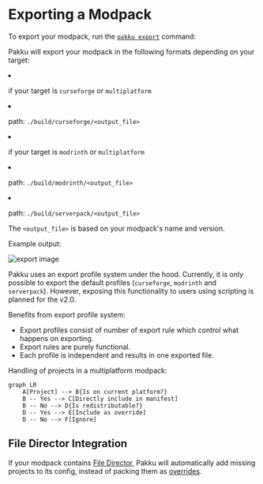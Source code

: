 # Exporting a Modpack

To export your modpack, run the [`pakku export`] command:

<include from="pakku-export.md" element-id="snippet-cmd"></include>

Pakku will export your modpack in the following formats depending on your target:

<deflist type="medium">
  <def>
    <title>CurseForge (<code>.zip</code>) format</title>
    <list>
    <li><p>if your target is <code>curseforge</code> or <code>multiplatform</code></p></li>
    </list>
    <list>
    <li><p>path: <code>./build/curseforge/&lt;output_file&gt;</code></p></li>
    </list>
    </def>
  <def>
    <title>Modrinth (<code>.mrpack</code>) format</title>
    <list>
    <li><p>if your target is <code>modrinth</code> or <code>multiplatform</code></p></li>
    </list>
    <list>
    <li><p>path: <code>./build/modrinth/&lt;output_file&gt;</code></p></li>
    </list>
  </def>
  <def>
    <title>ServerPack (<code>.zip</code>) format</title>
    <list>
    <li><p>path: <code>./build/serverpack/&lt;output_file&gt;</code></p></li>
    </list>
  </def>
</deflist>

The `<output_file>` is based on your modpack's name and version.

Example output:

<img src="screenshot_export.png" alt="export image"/>

Pakku uses an export profile system under the hood.
Currently, it is only possible to export the default profiles (`curseforge`, `modrinth` and `serverpack`).
However, exposing this functionality to users using scripting is planned for the v2.0.

Benefits from export profile system:

- Export profiles consist of number of export rule which control what happens on exporting.
- Export rules are purely functional.
- Each profile is independent and results in one exported file.

Handling of projects in a multiplatform modpack:

```mermaid
graph LR
    A[Project] --> B{Is on current platform?}
    B -- Yes --> C[Directly include in manifest]
    B -- No --> D{Is redistributable?}
    D -- Yes --> E[Include as override]
    D -- No --> F[Ignore]
```

## File Director Integration

If your modpack contains [File Director](https://github.com/TerraFirmaCraft-The-Final-Frontier/FileDirector), Pakku will automatically add missing projects to its config,
instead of packing them as [overrides](Pakku-Terminology.md#override).

[//]: # (## Technical Implementation Details)

[//]: # ()
[//]: # (### Exporting Flow)

[//]: # ()
[//]: # (```mermaid)

[//]: # (sequenceDiagram)

[//]: # (    participant CMD as Export Function)

[//]: # (    participant PRF as Export Profiles)

[//]: # (    participant RUL as Export Rules)

[//]: # (    participant PKG as Packaging Actions)

[//]: # (    participant OUT as Output)

[//]: # ()
[//]: # (    CMD->>PRF: Builds)

[//]: # (    activate PRF)

[//]: # (    PRF->>RUL: Produces)

[//]: # (    activate RUL)

[//]: # (    RUL-->>PRF: Rule Results)

[//]: # (    deactivate RUL)

[//]: # (    PRF->>PKG: Runs)

[//]: # (    activate PKG)

[//]: # (    PKG-->>PRF: Package Data)

[//]: # (    deactivate PKG)

[//]: # (    PRF->>OUT: Generate Output)

[//]: # (    activate OUT)

[//]: # (    OUT-->>CMD: Export Complete)

[//]: # (    deactivate OUT)

[//]: # (    deactivate PRF)

[//]: # (```)

[`pakku export`]: pakku-export.md